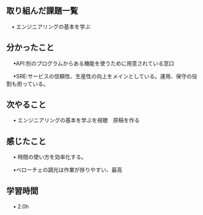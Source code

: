 ## 取り組んだ課題一覧
      
 　• エンジニアリングの基本を学ぶ

## 分かったこと

　 •API:別のプログラムからある機能を使うために用意されている窓口

　 •SRE:サービスの信頼性、生産性の向上をメインとしている。運用、保守の役割も担っている。

## 次やること　

　 • エンジニアリングの基本を学ぶを視聴　原稿を作る

## 感じたこと

　 • 時間の使い方を効率化する。

　 •ベローチェの調光は作業が捗りやすい、最高

## 学習時間

　 • 2.0h
